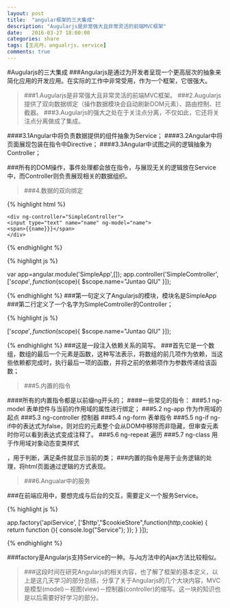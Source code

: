 ```yaml
---
layout: post
title:  "angular框架的三大集成"
description: "Augularjs是非常强大且非常灵活的前端MVC框架"
date:   2016-03-27 18:00:00
categories: share
tags: [王兆丹，angualrjs，service]
comments: true
---
```




#Augularjs的三大集成
###Angularjs是通过为开发者呈现一个更高层次的抽象来简化应用的开发应用。在实际的工作中非常受用，作为一个框架，它很强大。

>###1.Augularjs是非常强大且非常灵活的前端MVC框架。
>###2.Augularjs提供了双向数据绑定（操作数据模块会自动刷新DOM元素）、路由控制、拦截器。
>###3.Augularjs的强大之处在于关注点分离，不仅如此，它还将关注点分离做成了集成。

####3.1Angular中将负责数据提供的组件抽象为Service；
####3.2Angular中将页面展现包装在指令中Directive；
####3.3Angular中试图之间的逻辑抽象为Controller；

###所有的DOM操作，事件处理都会放在指令，与展现无关的逻辑放在Service中，而Controller则负责展现相关的数据组织。

>###4.数据的双向绑定

{% highlight html %}

	<div ng-controller="SimpleController">
    <input type="text" name="name" ng-model="name">
    <span>{{name}}}</span>
    </div>

{% endhighlight %}

{% highlight js %}

 var app=angular.module('SimpleApp',[]);
 app.controller('SimpleComtroller',['$scope',function($scope){
    $scope.name="Juntao QIU"
 }]);

{% endhighlight %}
###第一句定义了Angularjs的模块，模块名是SimpleApp
###第二行定义了一个名字为SimpleComtroller的Controller；

{% highlight js %}

['$scope',function($scope){
    $scope.name="Juntao QIU"
 }]);

{% endhighlight %}
###这是一段注入依赖关系的简写。
###首先它是一个数组，数组的最后一个元素是函数，这种写法表示，将数组的前几项作为依赖，当这些依赖都完成时，执行最后一项的函数，并将之前的依赖项作为参数传递给该函数；

>###5.内置的指令

####所有的内置指令都是以前缀ng开头的；
####一些常见的指令：
###5.1 ng-model 表单控件与当前的作用域的属性进行绑定；
###5.2 ng-app 作为作用域的起点 <html ng-app="myApp">
###5.3 ng-controller 控制器
###5.4 ng-form 表单指令
###5.5 ng-if  ng-if中的表达式为false，则对应的元素整个会从DOM中移除而非隐藏，但审查元素时你可以看到表达式变成注释了。
###5.6 ng-repeat 遍历
###5.7 ng-class 用于作用域对象动态变类样式  <p ng-class="{red: x%2==0,blue: x%2!=0}" > ，用于判断，满足条件就显示当前的类；
###内置的指令是用于业务逻辑的处理，将html页面通过逻辑的方式表现。

>###6.Angualar中的服务

###在前端应用中，要想完成与后台的交互，需要定义一个服务Service。

{% highlight js %}

app.factory('apiService', ['$http',"$cookieStore",function($http,$cookie) {
  return function (){
       console.log("Service");
    });
  }
}]);

{% endhighlight %}

###factory是Angularjs支持Service的一种。与Jq方法中的Ajax方法比较相似。


>###这段时间在研究Angularjs的相关内容，也了解了框架的基本定义，以上是这几天学习的部分总结，分享了关于Angularjs的几个大块内容，MVC是模型(model)－视图(view)－控制器(controller)的缩写。这一块的知识也是以后需要好好学习的部分。